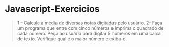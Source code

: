 # Javascript-Exercicios

> 1 – Calcule a média de diversas notas digitadas pelo usuário.
> 2- Faça um programa que entre com cinco números e imprima o quadrado de cada número.
> Peça ao usuário para digitar 5 números em uma caixa de texto. Verifique qual é o maior número e exiba-o.
> 

